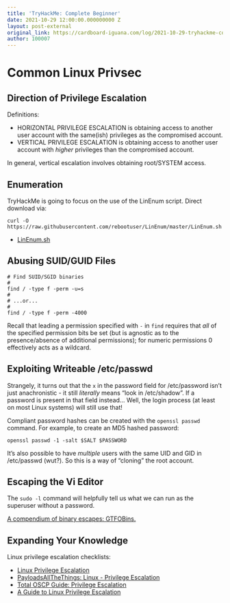 ```yaml
---
title: 'TryHackMe: Complete Beginner'
date: 2021-10-29 12:00:00.000000000 Z
layout: post-external
original_link: https://cardboard-iguana.com/log/2021-10-29-tryhackme-complete-beginner.html
author: 100007
---
```


# Common Linux Privsec

## Direction of Privilege Escalation

Definitions:

- HORIZONTAL PRIVILEGE ESCALATION is obtaining access to another user account with the same(ish) privileges as the compromised account.
- VERTICAL PRIVILEGE ESCALATION is obtaining access to another user account with _higher_ privileges than the compromised account.

In general, vertical escalation involves obtaining root/SYSTEM access.

## Enumeration

TryHackMe is going to focus on the use of the LinEnum script. Direct download via:

```
curl -O https://raw.githubusercontent.com/rebootuser/LinEnum/master/LinEnum.sh
```

- [LinEnum.sh](https://github.com/rebootuser/LinEnum/blob/master/LinEnum.sh)

## Abusing SUID/GUID Files

```
# Find SUID/SGID binaries
#
find / -type f -perm -u=s
#
# ...or...
#
find / -type f -perm -4000
```

Recall that leading a permission specified with `-` in `find` requires that _all_ of the specified permission bits be set (but is agnostic as to the presence/absence of additional permissions); for numeric permissions 0 effectively acts as a wildcard.

## Exploiting Writeable /etc/passwd

Strangely, it turns out that the `x` in the password field for /etc/password isn’t just anachronistic - it still _literally_ means “look in /etc/shadow”. If a password is present in that field instead… Well, the login process (at least on most Linux systems) will still use that!

Compliant password hashes can be created with the `openssl passwd` command. For example, to create an MD5 hashed password:

```
openssl passwd -1 -salt $SALT $PASSWORD
```

It’s also possible to have _multiple_ users with the same UID and GID in /etc/passwd (wut?). So this is a way of “cloning” the root account.

## Escaping the Vi Editor

The `sudo -l` command will helpfully tell us what we can run as the superuser without a password.

[A compendium of binary escapes: GTFOBins.](https://gtfobins.github.io/)

## Expanding Your Knowledge

Linux privilege escalation checklists:

- [Linux Privilege Escalation](https://github.com/netbiosX/Checklists/blob/master/Linux-Privilege-Escalation.md)
- [PayloadsAllTheThings: Linux - Privilege Escalation](https://github.com/swisskyrepo/PayloadsAllTheThings/blob/master/Methodology%20and%20Resources/Linux%20-%20Privilege%20Escalation.md)
- [Total OSCP Guide: Privilege Escalation](https://sushant747.gitbooks.io/total-oscp-guide/content/privilege_escalation_-_linux.html)
- [A Guide to Linux Privilege Escalation](https://payatu.com/guide-linux-privilege-escalation)
